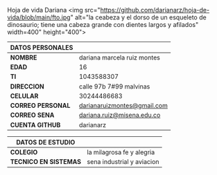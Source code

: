 Hoja de vida Dariana
<img src="https://github.com/darianarz/hoja-de-vida/blob/main/fto.jpg"
alt="la ceabeza y el dorso de un esqueleto de dinosaurio;
tiene una cabeza grande con dientes largos y afilados"
width=400"
height="400">

|**DATOS PERSONALES** |                              |
|---------------------|------------------------------|
|**NOMBRE**           |  dariana marcela ruiz montes |
|**EDAD**             |  16                          |
| **TI**              |  1043588307                  |
|**DIRECCION**        | calle 97b 7#99 malvinas      |
|**CELULAR**          | 30244486683                  |
| **CORREO PERSONAL** | darianaruizmontes@gmail.com  |
| **CORREO SENA**     | dariana.ruiz@misena.edu.co   |
| **CUENTA GITHUB**   | darianarz                    |


| **DATOS DE ESTUDIO**    |                             |
|-------------------------|-----------------------------|
| **COLEGIO**             | la milagrosa fe y alegria   |
| **TECNICO EN SISTEMAS** | sena industrial y aviacion  |
 
